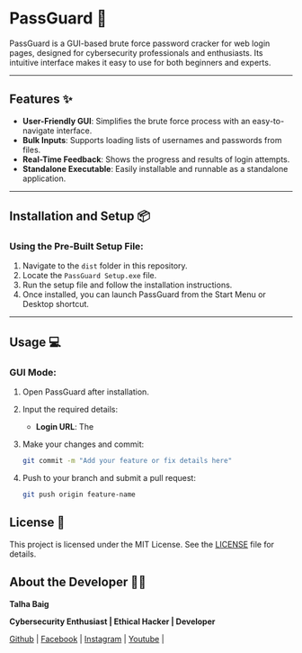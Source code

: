 # PassGuard 🔐

PassGuard is a GUI-based brute force password cracker for web login pages, designed for cybersecurity professionals and enthusiasts. Its intuitive interface makes it easy to use for both beginners and experts.

---

## Features ✨

- **User-Friendly GUI**: Simplifies the brute force process with an easy-to-navigate interface.
- **Bulk Inputs**: Supports loading lists of usernames and passwords from files.
- **Real-Time Feedback**: Shows the progress and results of login attempts.
- **Standalone Executable**: Easily installable and runnable as a standalone application.

---

## Installation and Setup 📦

### **Using the Pre-Built Setup File**:
1. Navigate to the `dist` folder in this repository.
2. Locate the `PassGuard Setup.exe` file.
3. Run the setup file and follow the installation instructions.
4. Once installed, you can launch PassGuard from the Start Menu or Desktop shortcut.

---

## Usage 💻

### **GUI Mode**:
1. Open PassGuard after installation.
2. Input the required details:
   - **Login URL**: The

3. Make your changes and commit:
   ```bash
   git commit -m "Add your feature or fix details here"

4. Push to your branch and submit a pull request:
    ```bash
    git push origin feature-name


## License 📜
  This project is licensed under the MIT License. See the [LICENSE](License) file for details.

## About the Developer 👨‍💻
  **Talha Baig**
  
**Cybersecurity Enthusiast | Ethical Hacker | Developer**

[Github](https://github.com/talhabaig007/) |
[Facebook](https://www.facebook.com/p/Talha-Baig-100063795712836/) |
[Instagram](https://www.instagram.com/talhabaig007/) |
[Youtube](https://www.youtube.com/@talhabaighacker/) |
